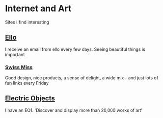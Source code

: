 # Internet and Art



Sites I find interesting

## [Ello]( https://ello.co/ )

I receive an email from ello every few days. Seeing beautiful things is important


### [Swiss Miss]( http://www.swiss-miss.com/ )

Good design, nice products, a sense of delight, a wide mix - and just lots of fun links every Friday


## [Electric Objects]( https://www.electricobjects.com/ )

I have an EO1. 'Discover and display more than 20,000 works of art'




